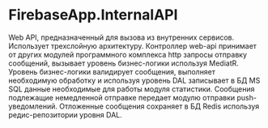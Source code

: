 # FirebaseApp.InternalAPI

Web API, предназначенный для вызова из внутренних сервисов.
Использует трехслойную архитектуру.
Контроллер web-api принимает от других модулей программного комплекса http запросы отправку сообщений, вызывает уровень бизнес-логики используя MediatR.
Уровень бизнес-логики валидирует сообщения, выполняет необходимую обработку и используя уровень DAL
записывает в БД MS SQL данные необходимые для работы модуля статистики. Сообщения подлежащие немедленной отправке 
передает модулю отправки push-уведомлений. Отложенные сообщения сохраняет в БД Redis используя редис-репозитории уровня DAL.
